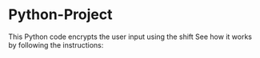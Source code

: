 # Python-Project
This Python code encrypts the user input using the shift
See how it works by following the instructions:
